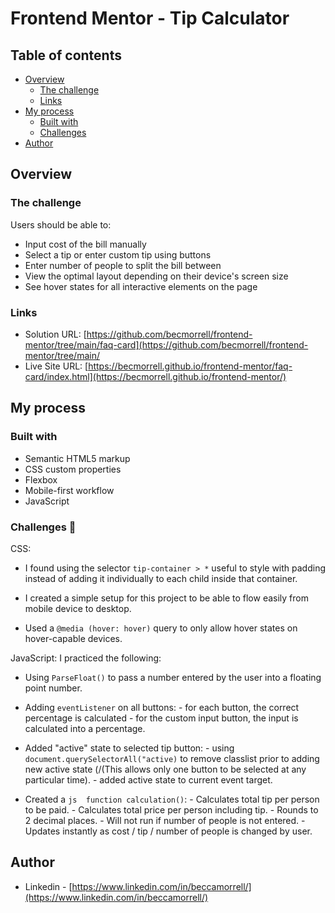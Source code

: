 # Frontend Mentor - Tip Calculator 

## Table of contents

- [Overview](#overview)
  - [The challenge](#the-challenge)
  - [Links](#links)
- [My process](#my-process)
  - [Built with](#built-with)
  - [Challenges](#challenges)
- [Author](#author)

## Overview


### The challenge

Users should be able to:

- Input cost of the bill manually 
- Select a tip or enter custom tip using buttons 
- Enter number of people to split the bill between
- View the optimal layout depending on their device's screen size
- See hover states for all interactive elements on the page


### Links

- Solution URL: [https://github.com/becmorrell/frontend-mentor/tree/main/faq-card](https://github.com/becmorrell/frontend-mentor/tree/main/
- Live Site URL: [https://becmorrell.github.io/frontend-mentor/faq-card/index.html](https://becmorrell.github.io/frontend-mentor/)

## My process

### Built with

- Semantic HTML5 markup
- CSS custom properties
- Flexbox
- Mobile-first workflow
- JavaScript


### Challenges 🧠

CSS:

  - I found using the selector `tip-container > *` useful to style with padding instead of adding it individually to each child inside that container. 
  - I created a simple setup for this project to be able to flow easily from mobile device to desktop.

  - Used a `@media (hover: hover)` query to only allow hover states on hover-capable devices.


JavaScript:
I practiced the following:

- Using `ParseFloat()` to pass a number entered by the user into a floating point number.
- Adding `eventListener` on all buttons:
                            - for each button, the correct percentage is calculated
                            - for the custom input button, the input is calculated into a percentage.

- Added "active" state to selected tip button:
                                        - using `document.querySelectorAll("active)` to remove classlist prior to adding new active state (/(This allows only one button to be selected at any particular time).
                                        - added active state to current event target.

- Created a ```js  function calculation()```:
                                        - Calculates total tip per person to be paid.
                                        - Calculates total price per person including tip. 
                                        - Rounds to 2 decimal places.
                                        - Will not run if number of people is not entered.
                                        - Updates instantly as cost / tip / number of people is changed by user. 


## Author

- Linkedin - [https://www.linkedin.com/in/beccamorrell/](https://www.linkedin.com/in/beccamorrell/)
